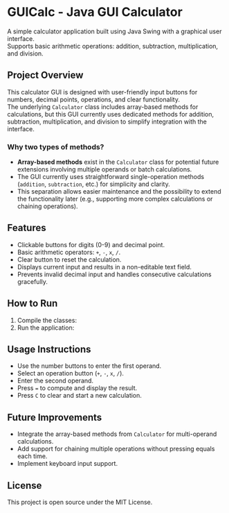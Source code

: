 # GUICalc - Java GUI Calculator

A simple calculator application built using Java Swing with a graphical user interface.  
Supports basic arithmetic operations: addition, subtraction, multiplication, and division.

## Project Overview

This calculator GUI is designed with user-friendly input buttons for numbers, decimal points, operations, and clear functionality.  
The underlying `Calculator` class includes array-based methods for calculations, but this GUI currently uses dedicated methods for addition, subtraction, multiplication, and division to simplify integration with the interface.

### Why two types of methods?

- **Array-based methods** exist in the `Calculator` class for potential future extensions involving multiple operands or batch calculations.
- The GUI currently uses straightforward single-operation methods (`addition`, `subtraction`, etc.) for simplicity and clarity.
- This separation allows easier maintenance and the possibility to extend the functionality later (e.g., supporting more complex calculations or chaining operations).

## Features

- Clickable buttons for digits (0-9) and decimal point.
- Basic arithmetic operators: `+`, `-`, `x`, `/`.
- Clear button to reset the calculation.
- Displays current input and results in a non-editable text field.
- Prevents invalid decimal input and handles consecutive calculations gracefully.

## How to Run

1. Compile the classes:
2. Run the application:

## Usage Instructions

- Use the number buttons to enter the first operand.
- Select an operation button (`+`, `-`, `x`, `/`).
- Enter the second operand.
- Press `=` to compute and display the result.
- Press `C` to clear and start a new calculation.

## Future Improvements

- Integrate the array-based methods from `Calculator` for multi-operand calculations.
- Add support for chaining multiple operations without pressing equals each time.
- Implement keyboard input support.

## License

This project is open source under the MIT License.
